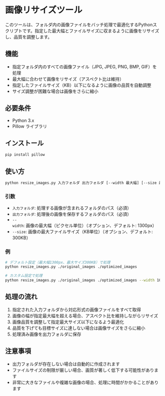# 画像リサイズツール

このツールは、フォルダ内の画像ファイルをバッチ処理で最適化するPythonスクリプトです。指定した最大幅とファイルサイズに収まるように画像をリサイズし、品質を調整します。

## 機能

- 指定フォルダ内のすべての画像ファイル（JPG, JPEG, PNG, BMP, GIF）を処理
- 最大幅に合わせて画像をリサイズ（アスペクト比は維持）
- 指定したファイルサイズ（KB）以下になるように画像の品質を自動調整
- サイズ調整が困難な場合は画像をさらに縮小

## 必要条件

- Python 3.x
- Pillow ライブラリ

## インストール

```bash
pip install pillow
```

## 使い方

```bash
python resize_images.py 入力フォルダ 出力フォルダ [--width 最大幅] [--size 最大サイズ]
```

### 引数

- `入力フォルダ`: 処理する画像が含まれるフォルダのパス（必須）
- `出力フォルダ`: 処理後の画像を保存するフォルダのパス（必須）
- `--width`: 画像の最大幅（ピクセル単位）（オプション、デフォルト: 1300px）
- `--size`: 画像の最大ファイルサイズ（KB単位）（オプション、デフォルト: 300KB）

### 例

```bash
# デフォルト設定（最大幅1300px、最大サイズ300KB）で処理
python resize_images.py ./original_images ./optimized_images

# カスタム設定で処理
python resize_images.py ./original_images ./optimized_images --width 1000 --size 200
```

## 処理の流れ

1. 指定された入力フォルダから対応形式の画像ファイルをすべて取得
2. 画像の幅が指定最大幅を超える場合、アスペクト比を維持しながらリサイズ
3. 画像品質を調整して指定最大サイズ以下になるよう最適化
4. 品質を下げても目標サイズに達しない場合は画像サイズをさらに縮小
5. 処理済み画像を出力フォルダに保存

## 注意事項

- 出力フォルダが存在しない場合は自動的に作成されます
- ファイルサイズの制限が厳しい場合、画質が著しく低下する可能性があります
- 非常に大きなファイルや複雑な画像の場合、処理に時間がかかることがあります
